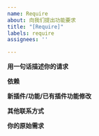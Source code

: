 ```yaml
---
name: Require
about: 向我们提出功能要求
title: "[Require]"
labels: require
assignees: ''

---
```


**用一句话描述你的请求**

**依赖**

**新插件/功能/已有插件功能修改**

**其他联系方式**

**你的原始需求**
